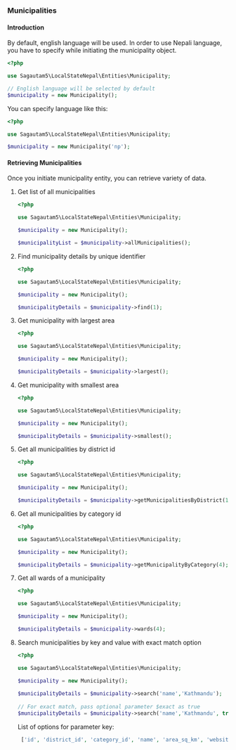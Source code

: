 ### Municipalities

#### Introduction
By default, english language will be used. In order to use Nepali language, you have to specify while initiating the municipality object.

```php
<?php

use Sagautam5\LocalStateNepal\Entities\Municipality;

// English language will be selected by default
$municipality = new Municipality();

```

You can specify language like this:

```php
<?php

use Sagautam5\LocalStateNepal\Entities\Municipality;

$municipality = new Municipality('np');
```

#### Retrieving Municipalities

Once you initiate municipality entity, you can retrieve variety of data.

1. Get list of all municipalities
    ```php
    <?php
    
    use Sagautam5\LocalStateNepal\Entities\Municipality;
    
    $municipality = new Municipality();
    
    $municipalityList = $municipality->allMunicipalities();
    ```

2. Find municipality details by unique identifier

    ```php
    <?php
    
    use Sagautam5\LocalStateNepal\Entities\Municipality;
    
    $municipality = new Municipality();
    
    $municipalityDetails = $municipality->find(1);
    ```

3. Get municipality with largest area

    ```php
    <?php
    
    use Sagautam5\LocalStateNepal\Entities\Municipality;
    
    $municipality = new Municipality();
    
    $municipalityDetails = $municipality->largest();
    ```
   
4. Get municipality with smallest area

    ```php
    <?php
    
    use Sagautam5\LocalStateNepal\Entities\Municipality;
    
    $municipality = new Municipality();
    
    $municipalityDetails = $municipality->smallest();
    ```
   
5. Get all municipalities by district id

    ```php
    <?php
    
    use Sagautam5\LocalStateNepal\Entities\Municipality;
    
    $municipality = new Municipality();
    
    $municipalityDetails = $municipality->getMunicipalitiesByDistrict(12);
    ```
6. Get all municipalities by category id

    ```php
    <?php
    
    use Sagautam5\LocalStateNepal\Entities\Municipality;
    
    $municipality = new Municipality();
    
    $municipalityDetails = $municipality->getMunicipalityByCategory(4);
    ```
   
7. Get all wards of a municipality

   ```php
   <?php
   
   use Sagautam5\LocalStateNepal\Entities\Municipality;
   
   $municipality = new Municipality();
   
   $municipalityDetails = $municipality->wards(4);
   ```
   
8. Search municipalities by key and value with exact match option
   
   ```php
   <?php
   
   use Sagautam5\LocalStateNepal\Entities\Municipality;
   
   $municipality = new Municipality();
  
   $municipalityDetails = $municipality->search('name','Kathmandu');
    
   // For exact match, pass optional parameter $exact as true 
   $municipalityDetails = $municipality->search('name','Kathmandu', true);
   ```      
   
   List of options for parameter key:
      
      ```php
       ['id', 'district_id', 'category_id', 'name', 'area_sq_km', 'website', 'wards']
   ```         